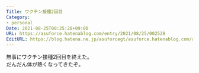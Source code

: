```yaml
---
Title: ワクチン接種2回目
Category:
- personal
Date: 2021-08-25T00:25:28+09:00
URL: https://asuforce.hatenablog.com/entry/2021/08/25/002528
EditURL: https://blog.hatena.ne.jp/asuforcegt/asuforce.hatenablog.com/atom/entry/26006613800952239
---
```


無事にワクチン接種2回目を終えた。  
だんだん体が熱くなってきたぞ。
